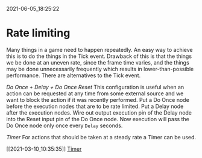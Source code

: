 2021-06-05_18:25:22

# Rate limiting

Many things in a game need to happen repeatedly.
An easy way to achieve this is to do the things in the Tick event.
Drawback of this is that the things we be done at an uneven rate, since the frame time varies, and the things may be done unnecessarily frequently which results in lower-than-possible performance.
There are alternatives to the Tick event.

*Do Once + Delay + Do Once Reset*
This configuration is useful when an action can be requested at any time from some external source and we want to block the action if it was recently performed.
Put a Do Once node before the execution nodes that are to be rate limited.
Put a Delay node after the execution nodes.
Wire out output execution pin of the Delay node into the Reset input pin of the Do Once node.
Now execution will pass the Do Once node only once every `Delay` seconds.

*Timer*
For actions that should be taken at a steady rate a Timer can be used.

[[2021-03-10_10:35:35]] [Timer](./Timer.md)

